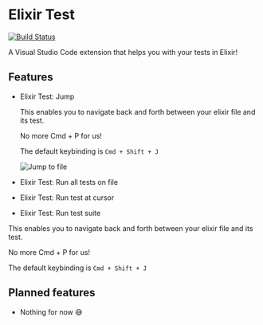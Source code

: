 # Elixir Test
[![Build Status](https://travis-ci.org/samuelpordeus/vscode-elixir-test.svg?branch=master)](https://travis-ci.org/samuelpordeus/vscode-elixir-test)

A Visual Studio Code extension that helps you with your tests in Elixir!

## Features

- Elixir Test: Jump

  This enables you to navigate back and forth between your elixir file and its test.

  No more Cmd + P for us!

  The default keybinding is `Cmd + Shift + J`

  ![Jump to file](https://media.giphy.com/media/f9wtwt30UPppugue1F/giphy.gif)

- Elixir Test: Run all tests on file

- Elixir Test: Run test at cursor

- Elixir Test: Run test suite

This enables you to navigate back and forth between your elixir file and its test.

No more Cmd + P for us!

The default keybinding is `Cmd + Shift + J`

## Planned features

- Nothing for now :sweat_smile:
